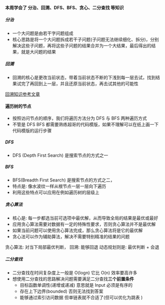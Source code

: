 #### 本周学会了 分治、回溯、DFS、BFS、贪心、二分查找 等知识

##### 分治
- 一个大问题是由若干字问题组成
- 核心思路是将一个大问题拆成若干子问题(子问题无法继续细化、拆分)，分别解决这些子问题，再将这些子问题的结果合并为一个大结果，最后得出的结果，就是大问题的结果

##### 回溯
- 回溯的核心是更改当前状态，带着当前状态不断的下浅到每一层去试，找到结果试完了再回到上一层，并且还原当前状态，再去试其他的可能性

[回溯知识参考文章](https://leetcode-cn.com/problems/permutations/solution/hui-su-suan-fa-xiang-jie-by-labuladong-2/)

#### 遍历树的节点
- 按照访问节点的顺序，我们将遍历方法分为 DFS 与 BFS 两种遍历方式
- 不管是 DFS BFS 都需要熟练超哥的代码模版，如果不理解可以在纸上画一下代码模版的运行步骤

##### DFS
- DFS (Depth First Search) 是搜索节点的方式之一

##### BFS
- BFS(Breadth First Search) 是搜索节点的方式之二，
- 特点是: 像水波纹一样从根节点一层一层向下遍历
- 利用这些特点可以应用在例如遍历树的层级上

##### 贪心算法
- 核心是: 每一步都选当前可选项中最优解，从而导致全局的结果是最优或最好
- 应用贪心算法需要对数据有一定的特殊性要求，否则贪心算法并不是最优解
- 如果当前问题可以使用贪心算法完成，那么贪心算法将是它的最优解
- 贪心法可以作为辅助算法，解决不需要特别精准的结果的问题

贪心算法: 对当下局部最优判断，
回溯: 能够回退
动态规划则是: 最优判断 + 会退

##### 二分查找 
- 二分查找在时间复杂度上一般是 O(logn) 它比 O(n) 效率要高许多
- 想使用二分查找的思路解决问题需要满足二分查找**三个前置条件**
	- 目标函数单调性(递增或递减) 意思就是 Input 必须是有序的
	- 存在上下边界(bounded) 否则无法找到答案
	- 能够通过索引访问数据 但单链表就不合适了(但可以优化为跳表 )
